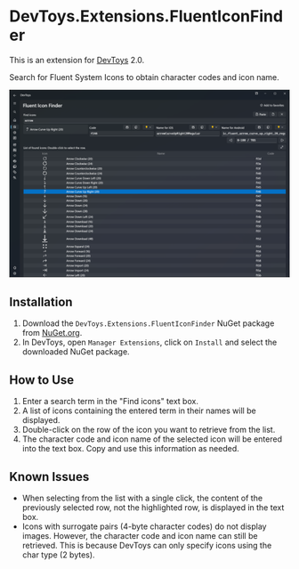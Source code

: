 # DevToys.Extensions.FluentIconFinder

This is an extension for [DevToys](https://devtoys.app/) 2.0.

Search for Fluent System Icons to obtain character codes and icon name.

![fluent-icon-finder](https://raw.githubusercontent.com/pierre3/DevToys.Extensions.FluentIconFinder/master/img/fluent-icon-finder.png)

## Installation

1. Download the `DevToys.Extensions.FluentIconFinder` NuGet package from [NuGet.org](https://www.nuget.org/packages/DevToys.Extensions.FluentIconFinder).
1. In DevToys, open `Manager Extensions`, click on `Install` and select the downloaded NuGet package.

## How to Use
1. Enter a search term in the "Find icons" text box.
2. A list of icons containing the entered term in their names will be displayed.
3. Double-click on the row of the icon you want to retrieve from the list.
4. The character code and icon name of the selected icon will be entered into the text box. Copy and use this information as needed.

## Known Issues
- When selecting from the list with a single click, the content of the previously selected row, not the highlighted row, is displayed in the text box.
- Icons with surrogate pairs (4-byte character codes) do not display images. However, the character code and icon name can still be retrieved. This is because DevToys can only specify icons using the char type (2 bytes).
